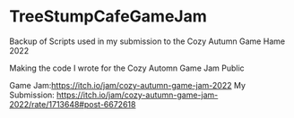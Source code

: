 # TreeStumpCafeGameJam
Backup of Scripts used in my submission to the Cozy Autumn Game Hame 2022


Making the code I wrote for the Cozy Automn Game Jam Public

Game Jam:https://itch.io/jam/cozy-autumn-game-jam-2022
My Submission: https://itch.io/jam/cozy-autumn-game-jam-2022/rate/1713648#post-6672618
